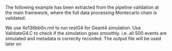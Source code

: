 The following example has been extracted from the pipeline validation at the main framework, where
the full data processing Montecarlo chain is validated.

We use Xe136bb0n.rml to run restG4 for Geant4 simulation. Use ValidateG4.C to check if the simulation
goes smoothly. i.e. all 500 events are simulated and metadata is correctly recorded. The output file will
be used later on
